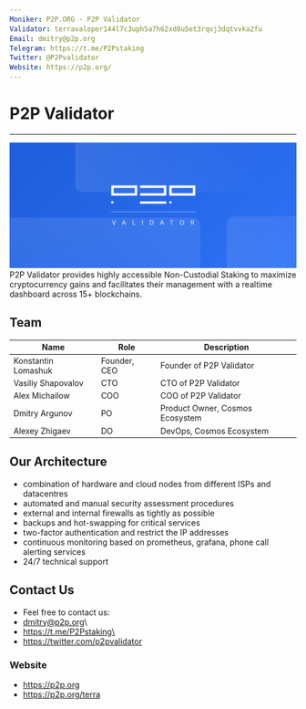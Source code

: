 ```yaml
---
Moniker: P2P.ORG - P2P Validator
Validator: terravaloper144l7c3uph5a7h62xd8u5et3rqvj3dqtvvka2fu
Email: dmitry@p2p.org
Telegram: https://t.me/P2Pstaking
Twitter: @P2Pvalidator
Website: https://p2p.org/
---
```


# P2P Validator
---

![P2P Validator](logo.svg)
P2P Validator provides highly accessible Non-Custodial Staking to maximize cryptocurrency gains and facilitates their management with a realtime dashboard across 15+ blockchains.

## Team
| Name             | Role    | Description                  |
| ---------------- | ------- | ---------------------------- |
| Konstantin Lomashuk | Founder, CEO | Founder of P2P Validator |
| Vasiliy Shapovalov | CTO | CTO of P2P Validator |
| Alex Michailow | COO | COO of P2P Validator |
| Dmitry Argunov | PO | Product Owner, Cosmos Ecosystem |
| Alexey Zhigaev | DO | DevOps, Cosmos Ecosystem |

## Our Architecture
* combination of hardware and cloud nodes from different ISPs and datacentres
* automated and manual security assessment procedures
* external and internal firewalls as tightly as possible
* backups and hot-swapping for critical services
* two-factor authentication and restrict the IP addresses
* continuous monitoring based on prometheus, grafana, phone call alerting services
* 24/7 technical support

## Contact Us
- Feel free to contact us:
- [dmitry@p2p.org](mailto:dmitry@p2p.org)\
- https://t.me/P2Pstaking\
- https://twitter.com/p2pvalidator

### Website
- https://p2p.org
- https://p2p.org/terra
